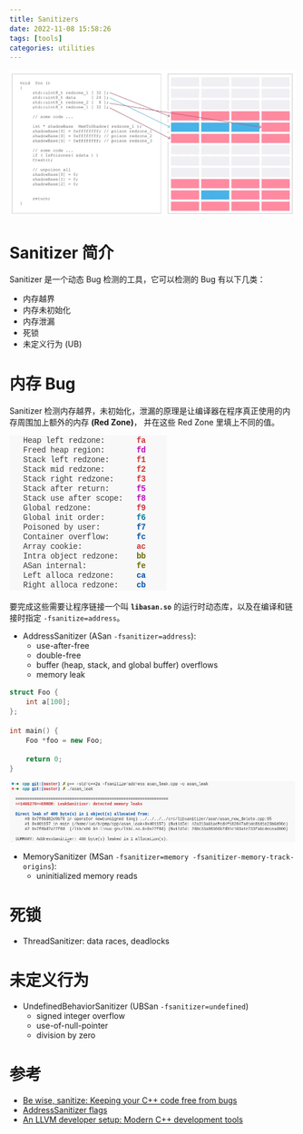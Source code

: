 ```yaml
---
title: Sanitizers
date: 2022-11-08 15:58:26
tags: [tools]
categories: utilities
---
```


![shadowed process memory](/images/sanitizer/shadowed-process-memory.png)

<!--more-->

# Sanitizer 简介

Sanitizer 是一个动态 Bug 检测的工具，它可以检测的 Bug 有以下几类：

- 内存越界
- 内存未初始化
- 内存泄漏
- 死锁
- 未定义行为 (UB)

# 内存 Bug

Sanitizer 检测内存越界，未初始化，泄漏的原理是让编译器在程序真正使用的内存周围加上额外的内存 **(Red Zone)**， 并在这些 Red Zone 里填上不同的值。

![various red zones](/images/sanitizer/redzones.png)

要完成这些需要让程序链接一个叫 **`libasan.so`** 的运行时动态库，以及在编译和链接时指定 `-fsanitize=address`。

- AddressSanitizer (ASan `-fsanitizer=address`):
    - use-after-free
    - double-free
    - buffer (heap, stack, and global buffer) overflows
    - memory leak

```cpp
struct Foo {
    int a[100];
};

int main() {
    Foo *foo = new Foo;

    return 0;
}
```

![Leak Sanitizer](/images/sanitizer/leak-sanitizer.png)

- MemorySanitizer (MSan `-fsanitizer=memory -fsanitizer-memory-track-origins`):
    - uninitialized memory reads

# 死锁

- ThreadSanitizer: data races, deadlocks

# 未定义行为

- UndefinedBehaviorSanitizer (UBSan `-fsanitizer=undefined`)
    - signed integer overflow
    - use-of-null-pointer
    - division by zero

# 参考

- [Be wise, sanitize: Keeping your C++ code free from bugs](https://microblink.com/be-wise-sanitize-keeping-your-c-code-free-from-bugs/)
- [AddressSanitizer flags](https://github.com/google/sanitizers/wiki/AddressSanitizerFlags)
- [An LLVM developer setup: Modern C++ development tools](https://llvm.org/devmtg/2016-01/slides/ModernCplusplusDevelopment.pdf)
